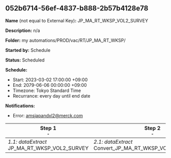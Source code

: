 ## 052b6714-56ef-4837-b888-2b57b4128e78

**Name** (not equal to External Key)**:** JP_MA_RT_WKSP_VOL2_SURVEY

**Description:** n/a

**Folder:** my automations/PROD/vac/RT/JP_MA_RT_WKSP/

**Started by:** Schedule

**Status:** Scheduled

**Schedule:**

* Start: 2023-03-02 17:00:00 +09:00
* End: 2079-06-06 00:00:00 +09:00
* Timezone: Tokyo Standard Time
* Recurrance: every day until end date

**Notifications:**

* Error: amsjapandxl2@merck.com

| Step 1<br>_<small>-</small>_ | Step 2<br>_<small>-</small>_ | Step 3<br>_<small>-</small>_ |
| --- | --- | --- |
| _1.1: dataExtract_<br>JP_MA_RT_WKSP_VOL2_SURVEY | _2.1: dataExtract_<br>Convert_JP_MA_RT_WKSP_VOL2_SURVEY_UTF8 | _3.1: fileTransfer_<br>JP_MA_RT_WKSP_VOL2_SURVEY |
